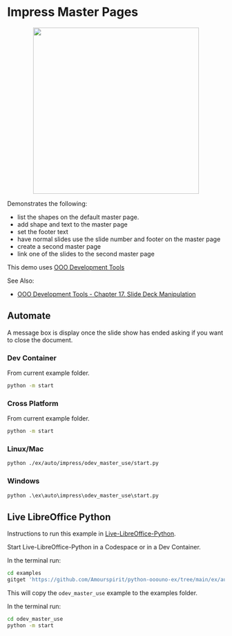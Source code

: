 # Impress Master Pages

<p align="center">
    <img src="https://user-images.githubusercontent.com/4193389/198416768-3e0c76af-51bf-4844-9081-f11e2fe82a28.jpg" width="384" height="384">
</p>

Demonstrates the following:

- list the shapes on the default master page.
- add shape and text to the master page
- set the footer text
- have normal slides use the slide number and footer on the master page
- create a second master page
- link one of the slides to the second master page

This demo uses [OOO Development Tools]

See Also:

- [OOO Development Tools - Chapter 17. Slide Deck Manipulation](https://python-ooo-dev-tools.readthedocs.io/en/latest/odev/part3/chapter17.html)

## Automate

A message box is display once the slide show has ended asking if you want to close the document.

### Dev Container

From current example folder.

```sh
python -m start
```

### Cross Platform

From current example folder.

```sh
python -m start
```

### Linux/Mac

```sh
python ./ex/auto/impress/odev_master_use/start.py
```

### Windows

```ps
python .\ex\auto\impress\odev_master_use\start.py
```

## Live LibreOffice Python

Instructions to run this example in [Live-LibreOffice-Python](https://github.com/Amourspirit/live-libreoffice-python).

Start Live-LibreOffice-Python in a Codespace or in a Dev Container.

In the terminal run:

```bash
cd examples
gitget 'https://github.com/Amourspirit/python-ooouno-ex/tree/main/ex/auto/impress/odev_master_use'
```

This will copy the `odev_master_use` example to the examples folder.

In the terminal run:

```bash
cd odev_master_use
python -m start
```

[OOO Development Tools]: https://python-ooo-dev-tools.readthedocs.io/en/latest/